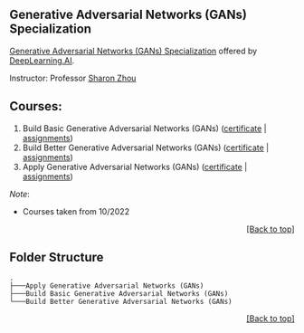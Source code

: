 ## Generative Adversarial Networks (GANs) Specialization

[Generative Adversarial Networks (GANs) Specialization](https://www.coursera.org/specializations/generative-adversarial-networks-gans) offered by [DeepLearning.AI](https://www.deeplearning.ai/).

Instructor: Professor [Sharon Zhou](https://sharonzhou.me/)

## Courses:

1. Build Basic Generative Adversarial Networks (GANs) ([certificate]() | [assignments]())
2. Build Better Generative Adversarial Networks (GANs) ([certificate]() | [assignments]())
3. Apply Generative Adversarial Networks (GANs) ([certificate]() | [assignments]())


*Note*:
* Courses taken from 10/2022

<p align="right"><a href="#generative-adversarial-networks-gans-specialization">[Back to top]</a></p>


## Folder Structure
```
.
├───Apply Generative Adversarial Networks (GANs)
├───Build Basic Generative Adversarial Networks (GANs)
└───Build Better Generative Adversarial Networks (GANs)
```

<p align="right"><a href="#generative-adversarial-networks-gans-specialization">[Back to top]</a></p>

<!-- Tham khao https://github.com/wangzizhe/GAN-Specialization-Coursera | https://github.com/CuongNN218/GAN-Coursera | https://github.com/amanchadha/coursera-gan-specialization -->